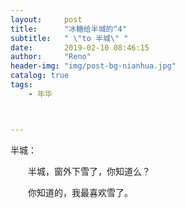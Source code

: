 ```yaml
---
layout:     post
title:      "冰糖给半城的^4"
subtitle:   " \"to 半城\" "
date:       2019-02-10 08:46:15
author:     "Reno"
header-img: "img/post-bg-nianhua.jpg"
catalog: true
tags:
    - 年华



---
```


半城：

　　半城，窗外下雪了，你知道么？

　　你知道的，我最喜欢雪了。